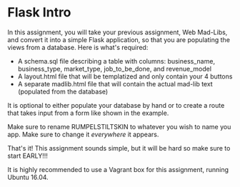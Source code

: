 # Flask Intro

In this assignment, you will take your previous assignment, Web Mad-Libs, and convert it into a simple Flask application, so that you are populating the views from a database. Here is what's required:

- A schema.sql file describing a table with columns: business_name, business_type, market_type, job_to_be_done, and revenue_model
- A layout.html file that will be templatized and only contain your 4 buttons
- A separate madlib.html file that will contain the actual mad-lib text (populated from the database)

It is optional to either populate your database by hand or to create a route that takes input from a form like shown in the example.

Make sure to rename RUMPELSTILTSKIN to whatever you wish to name you app. Make sure to change it *everywhere* it appears.

That's it! This assignment sounds simple, but it will be hard so make sure to start EARLY!!!

It is highly recommended to use a Vagrant box for this assignment, running Ubuntu 16.04.
